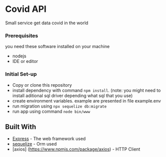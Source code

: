# Covid API

Small service get data covid in the world

### Prerequisites

you need these software installed on your machine
- nodejs
- IDE or editor

### Initial Set-up

- Copy or clone this repository
- install dependency with command `npm install`. (note: you might need to install aditional sql driver depending what sql that you use)
- create environment variables. example are presented in file example.env
- run migration using `npx sequelize db:migrate`
- run app using command `node bin/www`

## Built With

* [Express](https://expressjs.com/) - The web framework used
* [sequelize](https://sequelize.org/) - Orm used
* [axios] (https://www.npmjs.com/package/axios) - HTTP Client
